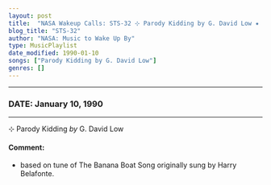 ```yaml
---
layout: post
title:  "NASA Wakeup Calls: STS-32 ⊹ Parody Kidding by G. David Low ✷ January 10, 1990"
blog_title: "STS-32"
author: "NASA: Music to Wake Up By"
type: MusicPlaylist
date_modified: 1990-01-10
songs: ["Parody Kidding by G. David Low"]
genres: []
---
```


----
### DATE: January 10, 1990
----
⊹ Parody Kidding *by* G. David Low  

#### Comment:
* based on tune of The Banana Boat Song originally sung by Harry Belafonte.



<br/>
<center>
	<a target="_blank"
	   href="https://twitter.com/intent/tweet?hashtags=Space,NASA,Playlist,NASAWakeupCalls,SpaceProgram&text=🚀 {{ page.author}}, '{{ page.songs.first }}' {{ page.title }}, {{ page.date | date: '%B %d, %Y' }}, {{ site.url }}{{ page.url }}&via=nasawakeupcalls"><i class="fab fa-twitter" title="Tweet this page" alt="Tweet this page" style="font-size: 1.3em;"></i></a>
	&nbsp; 	<i class="fas fa-user-astronaut" style="font-size: 1.5em;"></i> &nbsp;
    <a id="custom_amazon_link"
       type="amzn" search="#"
       category="popular music">
    <i class="fab fa-amazon" style="font-size: 1.3em;"></i></a>
</center>

<!-- Randomly resolve an individual entry from a song array -->
<script src="/assets/javascript/seedrandom.min.js"></script>
<script>
  var wake_me_up = ["Parody Kidding by G. David Low"];
  var prng = new Math.seedrandom();
  function randomSong() {
    song = wake_me_up[Math.floor(Math.random() * wake_me_up.length)];
    var amazon_link = document.getElementById("custom_amazon_link");
    amazon_link.setAttribute("search", song);
  }
  window.onload = randomSong();
</script>
